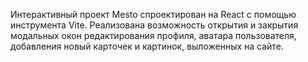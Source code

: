 Интерактивный проект Mesto спроектирован на React с помощью инструмента Vite. Реализована возможность открытия и закрытия модальных окон редактирования профиля, аватара пользователя, добавления новый карточек и картинок, выложенных на сайте.